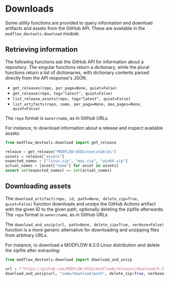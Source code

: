 # Downloads

Some utility functions are provided to query information and download artifacts and assets from the GitHub API. These are available in the `modflow_devtools.download` module.

## Retrieving information

The following functions ask the GitHub API for information about a repository. The singular functions return a dictionary, while the plural functions return a list of dictionaries, with dictionary contents parsed directly from the API response's JSON.

- `get_releases(repo, per_page=None, quiet=False)`
- `get_release(repo, tag="latest", quiet=False)`
- `list_release_assets(repo, tag="latest", quiet=False)`
- `list_artifacts(repo, name, per_page=None, max_pages=None, quiet=False)`

The `repo` format is `owner/name`, as in GitHub URLs.

For instance, to download information about a release and inspect available assets:

```python
from modflow_devtools.download import get_release

release = get_release("MODFLOW-USGS/executables")
assets = release["assets"]
expected_names = ["linux.zip", "mac.zip", "win64.zip"]
actual_names = [asset["name"] for asset in assets]
assert set(expected_names) == set(actual_names)
```

## Downloading assets

The `download_artifact(repo, id, path=None, delete_zip=True, quiet=False)` function downloads and unzips the GitHub Actions artifact with the given ID to the given path, optionally deleting the zipfile afterwards. The `repo` format is `owner/name`, as in GitHub URLs.

The `download_and_unzip(url, path=None, delete_zip=True, verbose=False)` function is a more generic alternative for downloading and unzipping files from arbitrary URLs.

For instance, to download a MODFLOW 6.3.0 Linux distribution and delete the zipfile after extracting:

```python
from modflow_devtools.download import download_and_unzip

url = f"https://github.com/MODFLOW-USGS/modflow6/releases/download/6.3.0/mf6.3.0_linux.zip"
download_and_unzip(url, "some/download/path", delete_zip=True, verbose=True)
```